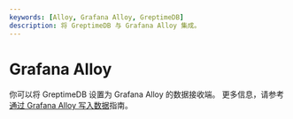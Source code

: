 ```yaml
---
keywords: [Alloy, Grafana Alloy, GreptimeDB]
description: 将 GreptimeDB 与 Grafana Alloy 集成。
---
```


# Grafana Alloy

你可以将 GreptimeDB 设置为 Grafana Alloy 的数据接收端。
更多信息，请参考[通过 Grafana Alloy 写入数据](/user-guide/ingest-data/for-observability/alloy.md)指南。
